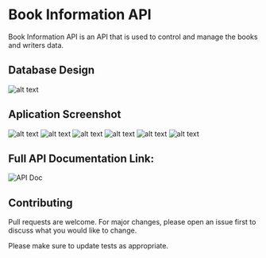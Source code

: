 

# Book Information API

Book Information API is an API that is used to control and manage the books and writers data.

## Database Design

![alt text](https://storee-api.000webhostapp.com/public/assets/product_image/database-design.png)


## Aplication Screenshot

![alt text](https://storee-api.000webhostapp.com/public/assets/product_image/ssApp1.png)
![alt text](https://storee-api.000webhostapp.com/public/assets/product_image/ssApp2.png)
![alt text](https://storee-api.000webhostapp.com/public/assets/product_image/ssApp3.png)
![alt text](https://storee-api.000webhostapp.com/public/assets/product_image/ssApp4.png)
![alt text](https://storee-api.000webhostapp.com/public/assets/product_image/ssApp5.png)
![alt text](https://storee-api.000webhostapp.com/public/assets/product_image/ssApp6.png)

## Full API Documentation Link:
![API Doc](https://web.postman.co/workspace/DOT-Internship-Technical-Test~ce65861b-9e06-4795-bb75-277e29f5f051/documentation/12461116-a4b4ee85-ba1c-4ced-a1e1-9f77ebb19cc2)

## Contributing
Pull requests are welcome. For major changes, please open an issue first to discuss what you would like to change.

Please make sure to update tests as appropriate.

